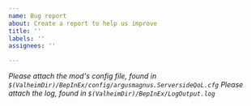 ```yaml
---
name: Bug report
about: Create a report to help us improve
title: ''
labels: ''
assignees: ''

---
```


*Please attach the mod's config file, found in `$(ValheimDir)/BepInEx/config/argusmagnus.ServersideQoL.cfg`*
*Please attach the log, found in `$(ValheimDir)/BepInEx/LogOutput.log`*

